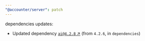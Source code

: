 ```yaml
---
"@accounter/server": patch
---
```

dependencies updates:
  - Updated dependency [`ai@4.2.8` ↗︎](https://www.npmjs.com/package/ai/v/4.2.8) (from `4.2.6`, in `dependencies`)
